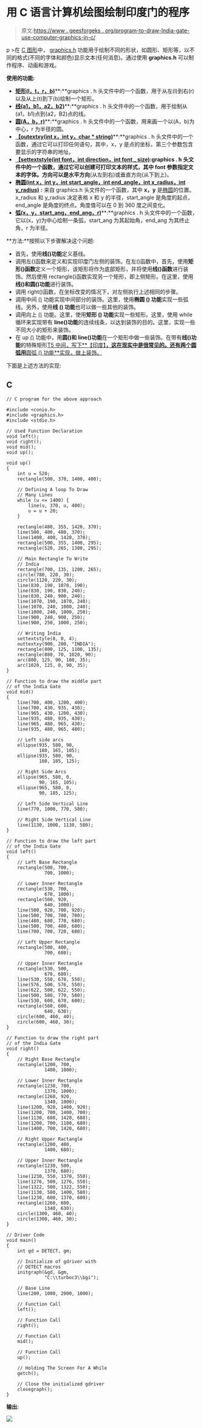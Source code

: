 # 用 C 语言计算机绘图绘制印度门的程序

> 原文:[https://www . geesforgeks . org/program-to-draw-India-gate-use-computer-graphics-in-c/](https://www.geeksforgeeks.org/program-to-draw-india-gate-using-computer-graphics-in-c/)

p >在 [C 图形](https://www.geeksforgeeks.org/add-graphics-h-c-library-gcc-compiler-linux/)中， [graphics.h](https://www.geeksforgeeks.org/include-graphics-h-codeblocks/) 功能用于绘制不同的形状，如圆形、矩形等，以不同的格式(不同的字体和颜色)显示文本(任何消息)。通过使用 **graphics.h** 可以制作程序、动画和游戏。

**使用的功能:**

*   [**矩形(l，t，r，b)**](https://www.geeksforgeeks.org/draw-rectangle-c-graphics/?ref=rp)**:**graphics . h 头文件中的一个函数，用于从左(l)到右(r)以及从上(t)到下(b)绘制一个矩形。
*   [**线(a1，b1，a2，b2)**](https://www.geeksforgeeks.org/draw-line-c-graphics/?ref=rp)**:**graphics . h 头文件中的一个函数，用于绘制从(a1，b1)点到(a2，B2)点的线。
*   [**圆(A，b，r)**](https://www.geeksforgeeks.org/draw-circle-c-graphics/)**:**graphics . h 头文件中的一个函数，用来画一个以(A，b)为中心，r 为半径的圆。
*   [**【outextxy(int x，int y，char * string)**](https://www.geeksforgeeks.org/outtextxy-function-c/)**:**graphics . h 头文件中的一个函数，通过它可以打印任何语句，其中，x，y 是点的坐标，第三个参数包含要显示的字符串的地址。
*   [**【settextstyle(int font，int direction，int font _ size)**](https://www.geeksforgeeks.org/settextstyle-function-c/)**:**graphics . h 头文件中的一个函数，通过它可以创建可打印文本的样式，其中 font 参数指定文本的字体。方向可以是**水平方向**(从左到右)或垂直方向(从下到上)。
*   [**椭圆(int x，int y，int start_angle，int end_angle，int x_radius，int y_radius)**](https://www.geeksforgeeks.org/draw-ellipse-c-graphics/) **:** 来自 graphics.h 头文件的一个函数，其中 **x，y** 是[椭圆](https://www.geeksforgeeks.org/p5-js-ellipse-function/)的位置。x_radius 和 y_radius 决定表格 x 和 y 的半径，start_angle 是角度的起点，end_angle 是角度的终点。角度值可以在 0 到 360 度之间变化。
*   [**弧(x，y，start_ang，end_ang，r)**](https://www.geeksforgeeks.org/arc-function-c/)**:**graphics . h 头文件中的一个函数，它以(x，y)为中心绘制一条弧，start_ang 为其起始角，end_ang 为其终止角，r 为半径。

**方法:**按照以下步骤解决这个问题:

*   首先，使用**线()功能**定义基线。
*   调用左()函数来定义和实现印度门左侧的装饰。在左()函数中，首先，使用**矩形()函数**定义一个矩形，该矩形将作为底部矩形，并将使用**线()函数**进行装饰。然后使用 rectangle()函数实现另一个矩形，即上侧矩形。在这里，使用**线()**和**圆()功能**进行装饰。
*   调用 right()函数，在坐标改变的情况下，对左侧执行上述相同的步骤。
*   调用中间 <u>()</u> 功能实现中间部分的装饰。这里，使用**椭圆 <u>()</u> 功能**实现一些弧线。另外，使用**线 <u>()</u> 功能**也可以做一些其他的装饰。
*   调用向上 <u>()</u> 功能。这里，使用**矩形 <u>()</u> 功能**实现一些矩形。这里，使用 while 循环来实现带有 **line()功能**的连续线条，以达到装饰的目的。这里，实现一些不同大小的矩形来装饰。
*   在 up <u>()</u> 功能中，用**圆()和 line()功能**在一个矩形中做一些装饰。在带有**线()功能**的特殊矩形<u>T5 中间，写下**【印度】**，这在现实中是很常见的。还有两个圆弧用**圆弧 <u>()</u> 功能**实现，做上装饰。</u>

下面是上述方法的实现:

## C

```
// C program for the above approach

#include <conio.h>
#include <graphics.h>
#include <stdio.h>

// Used Function Declaration
void left();
void right();
void mid();
void up();

void up()
{
    int u = 520;
    rectangle(500, 370, 1400, 400);

    // Defining A loop To Draw
    // Many Lines
    while (u <= 1400) {
        line(u, 370, u, 400);
        u = u + 20;
    }

    rectangle(480, 355, 1420, 370);
    line(500, 400, 480, 370);
    line(1400, 400, 1420, 370);
    rectangle(500, 355, 1400, 295);
    rectangle(520, 265, 1380, 295);

    // Main Rectangle To Write
    // India
    rectangle(700, 135, 1200, 265);
    circle(780, 220, 30);
    circle(1120, 220, 30);
    line(830, 190, 1070, 190);
    line(830, 190, 830, 240);
    line(830, 240, 900, 240);
    line(1070, 190, 1070, 240);
    line(1070, 240, 1000, 240);
    line(1000, 240, 1000, 250);
    line(900, 240, 900, 250);
    line(900, 250, 1000, 250);

    // Writing India
    settextstyle(8, 0, 4);
    outtextxy(900, 200, "INDIA");
    rectangle(800, 125, 1100, 135);
    rectangle(880, 70, 1020, 90);
    arc(880, 125, 90, 180, 35);
    arc(1020, 125, 0, 90, 35);
}

// Function to draw the middle part
// of the India Gate
void mid()
{
    line(700, 400, 1200, 400);
    line(700, 430, 935, 430);
    line(965, 430, 1200, 430);
    line(935, 480, 935, 430);
    line(965, 480, 965, 430);
    line(935, 480, 965, 480);

    // Left side arcs
    ellipse(935, 580, 90,
            180, 165, 105);
    ellipse(935, 580, 90,
            180, 185, 125);

    // Right Side Arcs
    ellipse(965, 580, 0,
            90, 165, 105);
    ellipse(965, 580, 0,
            90, 185, 125);

    // Left Side Vertical Line
    line(770, 1000, 770, 580);

    // Right Side Vertical Line
    line(1130, 1000, 1130, 580);
}

// Function to draw the left part
// of the India Gate
void left()
{
    // Left Base Rectangle
    rectangle(500, 700,
              700, 1000);

    // Lower Inner Rectangle
    rectangle(530, 700,
              670, 1000);
    rectangle(560, 920,
              640, 1000);
    line(500, 920, 700, 920);
    line(500, 700, 700, 700);
    line(480, 680, 770, 680);
    line(500, 700, 480, 680);
    line(700, 700, 720, 680);

    // Left Upper Rectangle
    rectangle(500, 400,
              700, 680);

    // Upper Inner Rectangle
    rectangle(530, 500,
              670, 680);
    line(530, 550, 670, 550);
    line(576, 500, 576, 550);
    line(622, 500, 622, 550);
    line(500, 580, 770, 580);
    line(530, 600, 670, 600);
    rectangle(560, 600,
              640, 630);
    circle(600, 460, 40);
    circle(600, 460, 30);
}

// Function to draw the right part
// of the India Gate
void right()
{
    // Right Base Rectangle
    rectangle(1200, 700,
              1400, 1000);

    // Lower Inner Rectangle
    rectangle(1230, 700,
              1370, 1000);
    rectangle(1260, 920,
              1340, 1000);
    line(1200, 920, 1400, 920);
    line(1200, 700, 1400, 700);
    line(1130, 680, 1420, 680);
    line(1200, 700, 1180, 680);
    line(1400, 700, 1420, 680);

    // Right Upper Ractangle
    rectangle(1200, 400,
              1400, 680);

    // Upper Inner Rectangle
    rectangle(1230, 500,
              1370, 680);
    line(1230, 550, 1370, 550);
    line(1276, 500, 1276, 550);
    line(1322, 500, 1322, 550);
    line(1130, 580, 1400, 580);
    line(1230, 600, 1370, 600);
    rectangle(1260, 600,
              1340, 630);
    circle(1300, 460, 40);
    circle(1300, 460, 30);
}

// Driver Code
void main()
{
    int gd = DETECT, gm;

    // Initialize of gdriver with
    // DETECT macros
    initgraph(&gd, &gm,
              "C:\\turboc3\\bgi");

    // Base Line
    line(200, 1000, 2000, 1000);

    // Function Call
    left();

    // Function Call
    right();

    // Function Call
    mid();

    // Function Call
    up();

    // Holding The Screen For A While
    getch();

    // Close the initialized gdriver
    closegraph();
}
```

**输出:**

[![](img/c158bc463b20118533a7e1a77bfe9a3e.png)](https://media.geeksforgeeks.org/wp-content/uploads/20210609155514/INDIAGATE.png)